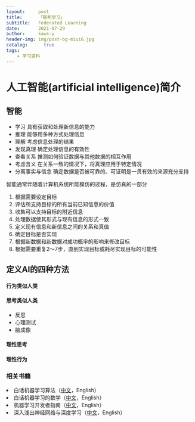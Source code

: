 ```yaml
---
layout:     post
title:      「联邦学习」
subtitle:   Federated Learning
date:       2021-07-29
author:     kaws-y
header-img: img/post-bg-miui6.jpg
catalog: 	  true
tags:
    - 学习资料
---
```


# 人工智能(artificial intelligence)简介
## 智能
- 学习 具有获取和处理新信息的能力
- 推理 能够用多种方式处理信息
- 理解 考虑信息处理的结果
- 发现真理 确定处理信息的有效性
- 查看关系 推测如何验证数据与其他数据的相互作用
- 考虑含义 在关系一致的情况下，将真理应用于特定情况
- 分离事实与信念 确定数据是否被可靠的、可证明是一贯有效的来源充分支持

智能通常伴随着计算机系统所能模仿的过程，是仿真的一部分
<ol>
    <li>根据需要设定目标</li>
    <li>评估所支持目标的所有当前已知信息的价值</li>
    <li>收集可以支持目标的附近信息</li>
    <li>处理数据使其形式与现有信息的形式一致</li>
    <li>定义现有信息和新信息之间的关系和真值</li>
    <li>确定目标是否实现</li>
    <li>根据新数据和新数据对成功概率的影响来修改目标</li>
    <li>根据需要重复2～7步，直到实现目标或耗尽实现目标的可能性</li>
</ol>
    
## 定义AI的四种方法
#### 行为类似人类

#### 思考类似人类 
- 反思
- 心理测试
- 脑成像

#### 理性思考

#### 理性行为



### 相关书籍
<li>白话机器学习算法（<a href="{{site.baseurl}}/files/白话机器学习算法.pdf">中文</a>，English）</li>
<li>白话机器学习的数学（<a href="{{site.baseurl}}/files/白话机器学习的数学.pdf">中文</a>，English）</li>
<li>机器学习开发者指南（<a href="{{site.baseurl}}/files/机器学习开发者指南.pdf">中文</a>，English）</li>
<li>深入浅出神经网络与深度学习（<a href="{{site.baseurl}}/files/深入浅出神经网络与深度学习.pdf">中文</a>，English）</li>


